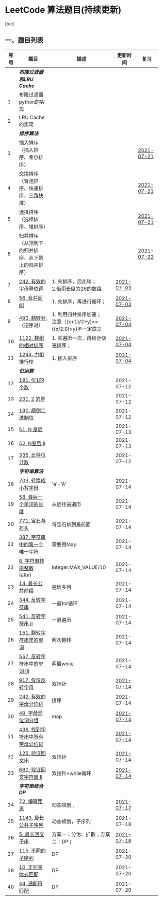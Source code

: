 # LeetCode 算法题目(持续更新)

[toc]

## 一、题目列表

| 序号 | 题目                                                         | 描述                                                         | 更新时间                                                     | 复习                                                         |
| ---- | ------------------------------------------------------------ | ------------------------------------------------------------ | ------------------------------------------------------------ | ------------------------------------------------------------ |
|      | ***布隆过滤器和LRU Cache***                                  |                                                              |                                                              |                                                              |
| 1    | 布隆过滤器python的实现                                       |                                                              |                                                              |                                                              |
| 2    | LRU Cache 的实现                                             |                                                              |                                                              |                                                              |
|      | ***排序算法***                                               |                                                              |                                                              |                                                              |
| 3    | 插入排序（插入排序、希尔排序）                               |                                                              |                                                              | [2021-07-21](https://gitee.com/lf-ren/arts/blob/master/LeetCodeWP/src/main/java/com/hef/review/review0101sort/InsertSort.java) |
| 4    | 交换排序（冒泡排序、快速排序、三路快排）                     |                                                              |                                                              | [2021-07-21](https://gitee.com/lf-ren/arts/blob/master/LeetCodeWP/src/main/java/com/hef/review/review0101sort/QuickSort.java) |
| 5    | 选择排序（选择排序、堆排序）                                 |                                                              |                                                              | [2021-07-21](https://gitee.com/lf-ren/arts/blob/master/LeetCodeWP/src/main/java/com/hef/review/review0101sort/HeapSort.java) |
| 6    | 归并排序（从顶到下的归并排序、从下到上的归并排序）           |                                                              |                                                              | [2021-07-22](https://gitee.com/lf-ren/arts/blob/master/LeetCodeWP/src/main/java/com/hef/review/review0101sort/UpToBottomMerge.java) |
| 7    | [242. 有效的字母异位词](https://leetcode-cn.com/problems/valid-anagram/) | 1. 先排序，后比较；<br />2.借用长度为26的数组                | [2021-07-03](https://gitee.com/lf-ren/arts/blob/master/LeetCodeWP/src/main/java/com/hef/review/review01sort/work01/LeetCode242ValidAnagram.java) |                                                              |
| 8    | [56. 合并区间](https://leetcode-cn.com/problems/merge-intervals/) | 1. 先排序，再进行循环；                                      | [2021-07-03](https://gitee.com/lf-ren/arts/blob/master/LeetCodeWP/src/main/java/com/hef/review/review01sort/work01/LeetCode56MergeIntervals.java) |                                                              |
| 9    | [493. 翻转对](https://leetcode-cn.com/problems/reverse-pairs/), （逆序对） | 1. 利用归并排序加速；<br />注意（(x+1)/2>y)==((x/2.0)>y)不一定成立 | [2021-07-04](https://gitee.com/lf-ren/arts/blob/master/LeetCodeWP/src/main/java/com/hef/review/review01sort/work01/LeetCode493ReversePairs.java) |                                                              |
| 10   | [1122. 数组的相对排序](https://leetcode-cn.com/problems/relative-sort-array/) | 1. 先遍历一次，再结合快速排序；                              | [2021-07-04](https://gitee.com/lf-ren/arts/blob/master/LeetCodeWP/src/main/java/com/hef/review/review01sort/work01/LeetCode1122RelativeSortArray.java) |                                                              |
| 11   | [1244. 力扣排行榜](https://leetcode-cn.com/problems/design-a-leaderboard/) | 1. 插入排序                                                  | [2021-07-04](https://gitee.com/lf-ren/arts/blob/master/LeetCodeWP/src/main/java/com/hef/review/review01sort/work01/LeetCode1244DesignALeaderboard.java) |                                                              |
|      | ***位运算***                                                 |                                                              |                                                              |                                                              |
| 12   | [191. 位1的个数](https://leetcode-cn.com/problems/number-of-1-bits/) |                                                              | 2021-07-12                                                   |                                                              |
| 13   | [231. 2 的幂](https://leetcode-cn.com/problems/power-of-two/) |                                                              | 2021-07-12                                                   |                                                              |
| 14   | [190. 颠倒二进制位](https://leetcode-cn.com/problems/reverse-bits/) |                                                              | 2021-07-12                                                   |                                                              |
| 15   | [51. N 皇后](https://leetcode-cn.com/problems/n-queens/)     |                                                              | 2021-07-13                                                   |                                                              |
| 16   | [52. N皇后 II](https://leetcode-cn.com/problems/n-queens-ii/) |                                                              | 2021-07-13                                                   |                                                              |
| 17   | [338. 比特位计数](https://leetcode-cn.com/problems/counting-bits/) |                                                              | 2021-07-12                                                   |                                                              |
|      | ***字符串算法***                                             |                                                              |                                                              |                                                              |
| 18   | [709. 转换成小写字母](https://leetcode-cn.com/problems/to-lower-case/) | 'a'-'A'                                                      | 2021-07-14                                                   |                                                              |
| 19   | [58. 最后一个单词的长度](https://leetcode-cn.com/problems/length-of-last-word/) | 从后往前遍历                                                 | 2021-07-14                                                   |                                                              |
| 20   | [771. 宝石与石头](https://leetcode-cn.com/problems/jewels-and-stones/) | 将宝石排到最前面                                             | 2021-07-14                                                   |                                                              |
| 21   | [387. 字符串中的第一个唯一字符](https://leetcode-cn.com/problems/first-unique-character-in-a-string/) | 需要用Map                                                    | 2021-07-14                                                   |                                                              |
| 22   | [8. 字符串转换整数 (atoi)](https://leetcode-cn.com/problems/string-to-integer-atoi/) | Integer.MAX_VALUE/10                                         | 2021-07-14                                                   |                                                              |
| 23   | [14. 最长公共前缀](https://leetcode-cn.com/problems/longest-common-prefix/) | 遍历多列                                                     | 2021-07-14                                                   |                                                              |
| 24   | [344. 反转字符串](https://leetcode-cn.com/problems/reverse-string/) | 一遍for循环                                                  | 2021-07-14                                                   |                                                              |
| 25   | [541. 反转字符串 II](https://leetcode-cn.com/problems/reverse-string-ii/) | 一遍遍历                                                     | 2021-07-14                                                   |                                                              |
| 26   | [151. 翻转字符串里的单词](https://leetcode-cn.com/problems/reverse-words-in-a-string/) | 两次翻转                                                     | 2021-07-14                                                   |                                                              |
| 27   | [557. 反转字符串中的单词 III](https://leetcode-cn.com/problems/reverse-words-in-a-string-iii/) | 两层while                                                    | 2021-07-14                                                   |                                                              |
| 28   | [917. 仅仅反转字母](https://leetcode-cn.com/problems/reverse-only-letters/) | 双指针                                                       | [2021-07-14](https://gitee.com/lf-ren/arts/blob/master/LeetCodeWP/src/main/java/com/hef/review/review03StringAlgorithm/LeetCode917ReverseOnlyLetters.java) |                                                              |
| 29   | [242. 有效的字母异位词](https://leetcode-cn.com/problems/valid-anagram/) | 排序                                                         | 2021-07-14                                                   |                                                              |
| 30   | [49. 字母异位词分组](https://leetcode-cn.com/problems/group-anagrams/) | map                                                          | [2021-07-14](https://gitee.com/lf-ren/arts/blob/master/LeetCodeWP/src/main/java/com/hef/review/review03StringAlgorithm/LeetCode917ReverseOnlyLetters.java) |                                                              |
| 31   | [438. 找到字符串中所有字母异位词](https://leetcode-cn.com/problems/find-all-anagrams-in-a-string/) |                                                              | [2021-07-14](https://gitee.com/lf-ren/arts/blob/master/LeetCodeWP/src/main/java/com/hef/review/review03StringAlgorithm/LeetCode438FindAllAnagramsInAString.java) |                                                              |
| 32   | [125. 验证回文串](https://leetcode-cn.com/problems/valid-palindrome/) | 双指针                                                       | [2021-07-14](https://gitee.com/lf-ren/arts/blob/master/LeetCodeWP/src/main/java/com/hef/review/review03StringAlgorithm/LeetCode125ValidPalindrome.java) |                                                              |
| 33   | [680. 验证回文字符串 Ⅱ](https://leetcode-cn.com/problems/valid-palindrome-ii/) | 双指针+while循环                                             | [2021-07-14](https://gitee.com/lf-ren/arts/blob/master/LeetCodeWP/src/main/java/com/hef/review/review03StringAlgorithm/LeetCode680ValidPalindromeII.java) |                                                              |
|      | ***字符串结合DP***                                           |                                                              |                                                              |                                                              |
| 34   | [72. 编辑距离](https://leetcode-cn.com/problems/edit-distance/) | 动态规划 ,                                                   | [2021-07-17](https://gitee.com/lf-ren/arts/blob/master/LeetCodeWP/src/main/java/com/hef/review/review03StringAlgorithm/LeetCode72EditDistance.java) |                                                              |
| 35   | [1143. 最长公共子序列](https://leetcode-cn.com/problems/longest-common-subsequence/) | 动态规划，子序列                                             | 2021-07-18                                                   |                                                              |
| 36   | [5. 最长回文子串](https://leetcode-cn.com/problems/longest-palindromic-substring/) | 方案一：分治、扩散；方案二：DP；                             | [2021-07-18](https://gitee.com/lf-ren/arts/blob/master/LeetCodeWP/src/main/java/com/hef/review/review03StringAlgorithm/LeetCode5LongestPalindromicSubstring3.java) |                                                              |
| 37   | [115. 不同的子序列](https://leetcode-cn.com/problems/distinct-subsequences/) | DP                                                           | 2021-07-20                                                   |                                                              |
| 38   | [10. 正则表达式匹配](https://leetcode-cn.com/problems/regular-expression-matching/) | DP                                                           | 2021-07-20                                                   |                                                              |
| 40   | [44. 通配符匹配](https://leetcode-cn.com/problems/wildcard-matching/) | DP                                                           | 2021-07-20                                                   |                                                              |

